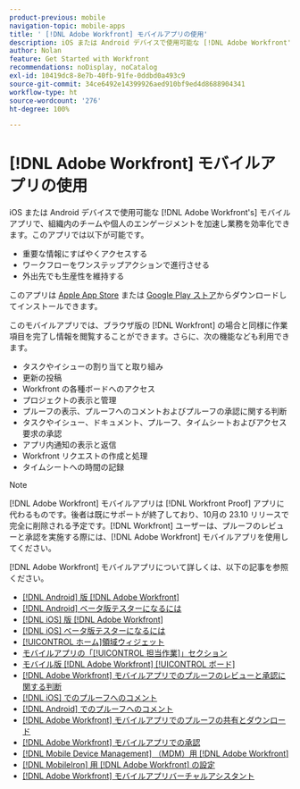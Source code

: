 ```yaml
---
product-previous: mobile
navigation-topic: mobile-apps
title: ' [!DNL Adobe Workfront] モバイルアプリの使用'
description: iOS または Android デバイスで使用可能な [!DNL Adobe Workfront's] モバイルアプリで、組織内のチームや個人のエンゲージメントを加速し業務を効率化できます。
author: Nolan
feature: Get Started with Workfront
recommendations: noDisplay, noCatalog
exl-id: 10419dc8-8e7b-40fb-91fe-0ddbd0a493c9
source-git-commit: 34ce6492e14399926aed910bf9ed4d8688904341
workflow-type: ht
source-wordcount: '276'
ht-degree: 100%

---
```


# [!DNL Adobe Workfront] モバイルアプリの使用

iOS または Android デバイスで使用可能な [!DNL Adobe Workfront's] モバイルアプリで、組織内のチームや個人のエンゲージメントを加速し業務を効率化できます。このアプリでは以下が可能です。

* 重要な情報にすばやくアクセスする
* ワークフローをワンステップアクションで進行させる
* 外出先でも生産性を維持する

このアプリは [Apple App Store](https://apps.apple.com/us/app/adobe-workfront/id1033282981) または [Google Play ストア](https://play.google.com/store/apps/details?id=com.workfront.android.aware)からダウンロードしてインストールできます。

このモバイルアプリでは、ブラウザ版の [!DNL Workfront] の場合と同様に作業項目を完了し情報を閲覧することができます。さらに、次の機能なども利用できます。

* タスクやイシューの割り当てと取り組み
* 更新の投稿
* Workfront の各種ボードへのアクセス
* プロジェクトの表示と管理
* プルーフの表示、プルーフへのコメントおよびプルーフの承認に関する判断
* タスクやイシュー、ドキュメント、プルーフ、タイムシートおよびアクセス要求の承認
* アプリ内通知の表示と返信
* Workfront リクエストの作成と処理
* タイムシートへの時間の記録

>[!NOTE]
>
>[!DNL Adobe Workfront] モバイルアプリは [!DNL Workfront Proof] アプリに代わるものです。後者は既にサポートが終了しており、10月の 23.10 リリースで完全に削除される予定です。[!DNL Workfront] ユーザーは、プルーフのレビューと承認を実施する際には、[!DNL Adobe Workfront] モバイルアプリを使用してください。

[!DNL Adobe Workfront] モバイルアプリについて詳しくは、以下の記事を参照ください。

* [ [!DNL Android] 版 [!DNL Adobe Workfront]](../../../workfront-basics/mobile-apps/using-the-workfront-mobile-app/workfront-for-android.md)
* [ [!DNL Android] ベータ版テスターになるには](../../../workfront-basics/mobile-apps/using-the-workfront-mobile-app/android-beta-tester.md)
* [ [!DNL iOS] 版 [!DNL Adobe Workfront]](../../../workfront-basics/mobile-apps/using-the-workfront-mobile-app/workfront-for-ios.md)
* [ [!DNL iOS] ベータ版テスターになるには](../../../workfront-basics/mobile-apps/using-the-workfront-mobile-app/ios-beta-tester.md)
* [[!UICONTROL ホーム]領域ウィジェット](../../../workfront-basics/mobile-apps/using-the-workfront-mobile-app/home-area-widgets-mobile.md)
* [モバイルアプリの「[!UICONTROL 担当作業]」セクション](../../../workfront-basics/mobile-apps/using-the-workfront-mobile-app/my-work-section-mobile.md)
* [モバイル版 [!DNL Adobe Workfront] [!UICONTROL ボード]](/help/quicksilver/workfront-basics/mobile-apps/using-the-workfront-mobile-app/mobile-boards.md)
* [ [!DNL Adobe Workfront] モバイルアプリでのプルーフのレビューと承認に関する判断](../../../workfront-basics/mobile-apps/using-the-workfront-mobile-app/work-with-proofs-in-mobile-app.md)
* [ [!DNL iOS] でのプルーフへのコメント](../../../workfront-basics/mobile-apps/using-the-workfront-mobile-app/comment-on-proofs-ios.md)
* [ [!DNL Android] でのプルーフへのコメント](../../../workfront-basics/mobile-apps/using-the-workfront-mobile-app/comment-on-proofs-android.md)
* [ [!DNL Adobe Workfront] モバイルアプリでのプルーフの共有とダウンロード](../../../workfront-basics/mobile-apps/using-the-workfront-mobile-app/share-proofs-mobile.md)
* [ [!DNL Adobe Workfront] モバイルアプリでの承認](../../../workfront-basics/mobile-apps/using-the-workfront-mobile-app/approvals-in-mobile-app.md)
* [ [!DNL Mobile Device Management] （MDM）用 [!DNL Adobe Workfront]](../../../workfront-basics/mobile-apps/using-the-workfront-mobile-app/wf-mdm.md)
* [ [!DNL MobileIron] 用 [!DNL Adobe Workfront] の設定](../../../workfront-basics/mobile-apps/using-the-workfront-mobile-app/wf-mobileiron-configs.md)
* [[!DNL Adobe Workfront] モバイルアプリバーチャルアシスタント](../../../workfront-basics/mobile-apps/using-the-workfront-mobile-app/wf-mobile-virtual-assistant.md)

